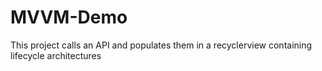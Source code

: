 # MVVM-Demo

This project calls an API and populates them in a recyclerview containing lifecycle architectures
